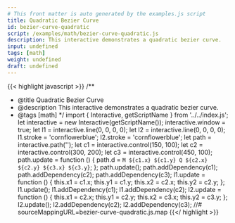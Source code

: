 ```yaml
---
# This front matter is auto generated by the examples.js script
title: Quadratic Bezier Curve
id: bezier-curve-quadratic
script: /examples/math/bezier-curve-quadratic.js
description: This interactive demonstrates a quadratic bezier curve.
input: undefined
tags: [math]
weight: undefined
draft: undefined
---
```


{{< highlight javascript >}}
/**
* @title Quadratic Bezier Curve
* @description This interactive demonstrates a quadratic bezier curve.
* @tags [math]
*/
import { Interactive, getScriptName } from '../../index.js';
let interactive = new Interactive(getScriptName());
interactive.window = true;
let l1 = interactive.line(0, 0, 0, 0);
let l2 = interactive.line(0, 0, 0, 0);
l1.stroke = 'cornflowerblue';
l2.stroke = 'cornflowerblue';
let path = interactive.path('');
let c1 = interactive.control(150, 100);
let c2 = interactive.control(300, 200);
let c3 = interactive.control(450, 100);
path.update = function () {
    path.d = `M ${c1.x} ${c1.y} Q ${c2.x} ${c2.y} ${c3.x} ${c3.y}`;
};
path.update();
path.addDependency(c1);
path.addDependency(c2);
path.addDependency(c3);
l1.update = function () {
    this.x1 = c1.x;
    this.y1 = c1.y;
    this.x2 = c2.x;
    this.y2 = c2.y;
};
l1.update();
l1.addDependency(c1);
l1.addDependency(c2);
l2.update = function () {
    this.x1 = c2.x;
    this.y1 = c2.y;
    this.x2 = c3.x;
    this.y2 = c3.y;
};
l2.update();
l2.addDependency(c2);
l2.addDependency(c3);
//# sourceMappingURL=bezier-curve-quadratic.js.map
{{</ highlight >}}

